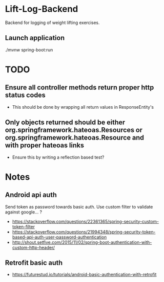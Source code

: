 # Lift-Log-Backend
Backend for logging of weight lifting exercises.

## Launch application
./mvnw spring-boot:run

# TODO
## Ensure all controller methods return proper http status codes
- This should be done by wrapping all return values in ResponseEntity's

## Only objects returned should be either org.springframework.hateoas.Resources or org.springframework.hateoas.Resource and with proper hateoas links
- Ensure this by writing a reflection based test?

# Notes
## Android api auth
Send token as password towards basic auth. Use custom filter to validate against google... ?
* https://stackoverflow.com/questions/22361365/spring-security-custom-token-filter
* https://stackoverflow.com/questions/21994348/spring-security-token-based-api-auth-user-password-authentication
* http://shout.setfive.com/2015/11/02/spring-boot-authentication-with-custom-http-header/

## Retrofit basic auth
* https://futurestud.io/tutorials/android-basic-authentication-with-retrofit
